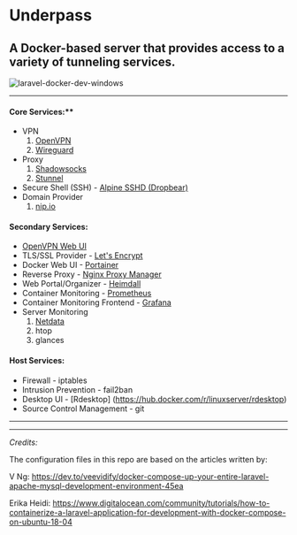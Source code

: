 # Underpass

## A Docker-based server that provides access to a variety of tunneling services.

![laravel-docker-dev-windows](https://user-images.githubusercontent.com/9207205/82763077-731ea700-9e37-11ea-9002-7268133e21a3.png)

***

#### Core Services:**
- VPN
  1. [OpenVPN](https://hub.docker.com/r/kylemanna/openvpn)
  2. [Wireguard](https://hub.docker.com/r/linuxserver/wireguard)
- Proxy
  1. [Shadowsocks](https://hub.docker.com/r/vimagick/shadowsocks/)
  2. [Stunnel](https://hub.docker.com/r/vimagick/stunnel)
- Secure Shell (SSH) - [Alpine SSHD (Dropbear)](https://hub.docker.com/r/sjourdan/alpine-sshd)
- Domain Provider
  1. [nip.io](https://nip.io/)

#### Secondary Services:
- [OpenVPN Web UI](https://github.com/adamwalach/openvpn-web-ui)
- TLS/SSL Provider - [Let's Encrypt](https://letsencrypt.org/)
- Docker Web UI - [Portainer](https://hub.docker.com/r/portainer/portainer)
- Reverse Proxy - [Nginx Proxy Manager](https://hub.docker.com/r/jlesage/nginx-proxy-manager)
- Web Portal/Organizer - [Heimdall](https://hub.docker.com/r/linuxserver/heimdall)
- Container Monitoring - [Prometheus](https://hub.docker.com/r/prom/prometheus)
- Container Monitoring Frontend - [Grafana](https://hub.docker.com/r/grafana/grafana)
- Server Monitoring
  1. [Netdata](https://hub.docker.com/r/netdata/netdata)
  2. htop
  3. glances

#### Host Services:
- Firewall - iptables
- Intrusion Prevention - fail2ban
- Desktop UI - [Rdesktop] (https://hub.docker.com/r/linuxserver/rdesktop)
- Source Control Management - git

***



***

_Credits:_

The configuration files in this repo are based on the articles written by:

V Ng:
https://dev.to/veevidify/docker-compose-up-your-entire-laravel-apache-mysql-development-environment-45ea

Erika Heidi:
https://www.digitalocean.com/community/tutorials/how-to-containerize-a-laravel-application-for-development-with-docker-compose-on-ubuntu-18-04